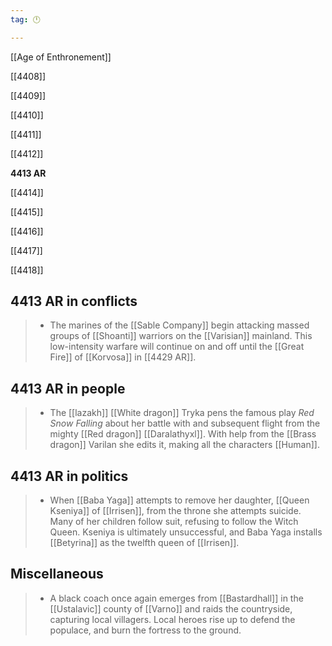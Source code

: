 ```yaml
---
tag: 🕛

---
```

[[Age of Enthronement]]


[[4408]]

[[4409]]

[[4410]]

[[4411]]

[[4412]]

**4413 AR**

[[4414]]

[[4415]]

[[4416]]

[[4417]]

[[4418]]



## 4413 AR in conflicts

>  - The marines of the [[Sable Company]] begin attacking massed groups of [[Shoanti]] warriors on the [[Varisian]] mainland.  This low-intensity warfare will continue on and off until the [[Great Fire]] of [[Korvosa]] in [[4429 AR]].


## 4413 AR in people

>  - The [[lazakh]] [[White dragon]] Tryka pens the famous play *Red Snow Falling* about her battle with and subsequent flight from the mighty [[Red dragon]] [[Daralathyxl]].  With help from the [[Brass dragon]] Varilan she edits it, making all the characters [[Human]].


## 4413 AR in politics

>  - When [[Baba Yaga]] attempts to remove her daughter, [[Queen Kseniya]] of [[Irrisen]], from the throne she attempts suicide. Many of her children follow suit, refusing to follow the Witch Queen. Kseniya is ultimately unsuccessful, and Baba Yaga installs [[Betyrina]] as the twelfth queen of [[Irrisen]].


## Miscellaneous

>  - A black coach once again emerges from [[Bastardhall]] in the [[Ustalavic]] county of [[Varno]] and raids the countryside, capturing local villagers. Local heroes rise up to defend the populace, and burn the fortress to the ground.






